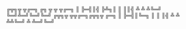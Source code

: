 ╔╦╗╦ ╦╔═╗  ╔╗ ╦  ╦ ╦╔═╗
 ║ ╠═╣║╣   ╠╩╗║  ║ ║║╣ 
 ╩ ╩ ╩╚═╝  ╚═╝╩═╝╚═╝╚═╝
╔╦╗╦ ╦╦╔═╗╔╦╗╦  ╔═╗
 ║ ╠═╣║╚═╗ ║ ║  ║╣ 
 ╩ ╩ ╩╩╚═╝ ╩ ╩═╝╚═╝
